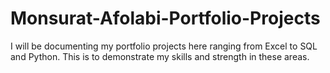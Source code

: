 # Monsurat-Afolabi-Portfolio-Projects
I will be documenting my portfolio projects here ranging from Excel to SQL and Python. This is to demonstrate my skills and strength in these areas. 
